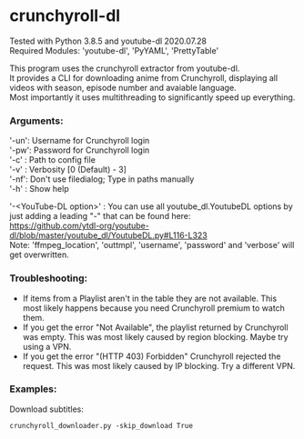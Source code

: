 # crunchyroll-dl
Tested with Python 3.8.5 and youtube-dl 2020.07.28  
Required Modules: 'youtube-dl', 'PyYAML', 'PrettyTable'

This program uses the crunchyroll extractor from youtube-dl.  
It provides a CLI for downloading anime from Crunchyroll, displaying all videos with season, episode number and avaiable language.  
Most importantly it uses multithreading to significantly speed up everything.

### Arguments:  
'-un': Username for Crunchyroll login  
'-pw': Password for Crunchyroll login  
'-c' : Path to config file  
'-v' : Verbosity [0 (Default) - 3]  
'-nf': Don't use filedialog; Type in paths manually  
'-h' : Show help  

'-\<YouTube-DL option\>' : You can use all youtube_dl.YoutubeDL options by just adding a leading "-" that can be found here:  
                           https://github.com/ytdl-org/youtube-dl/blob/master/youtube_dl/YoutubeDL.py#L116-L323  
                           Note: 'ffmpeg_location', 'outtmpl', 'username', 'password' and 'verbose' will get overwritten.

### Troubleshooting:
- If items from a Playlist aren't in the table they are not available.
  This most likely happens because you need Crunchyroll premium to watch them.
- If you get the error "Not Available", the playlist returned by Crunchyroll was empty. This was most likely caused by region blocking. Maybe try using a VPN.
- If you get the error "(HTTP 403) Forbidden" Crunchyroll rejected the request. This was most likely caused by IP blocking. Try a different VPN.

### Examples:
Download subtitles:
```
crunchyroll_downloader.py -skip_download True
```
